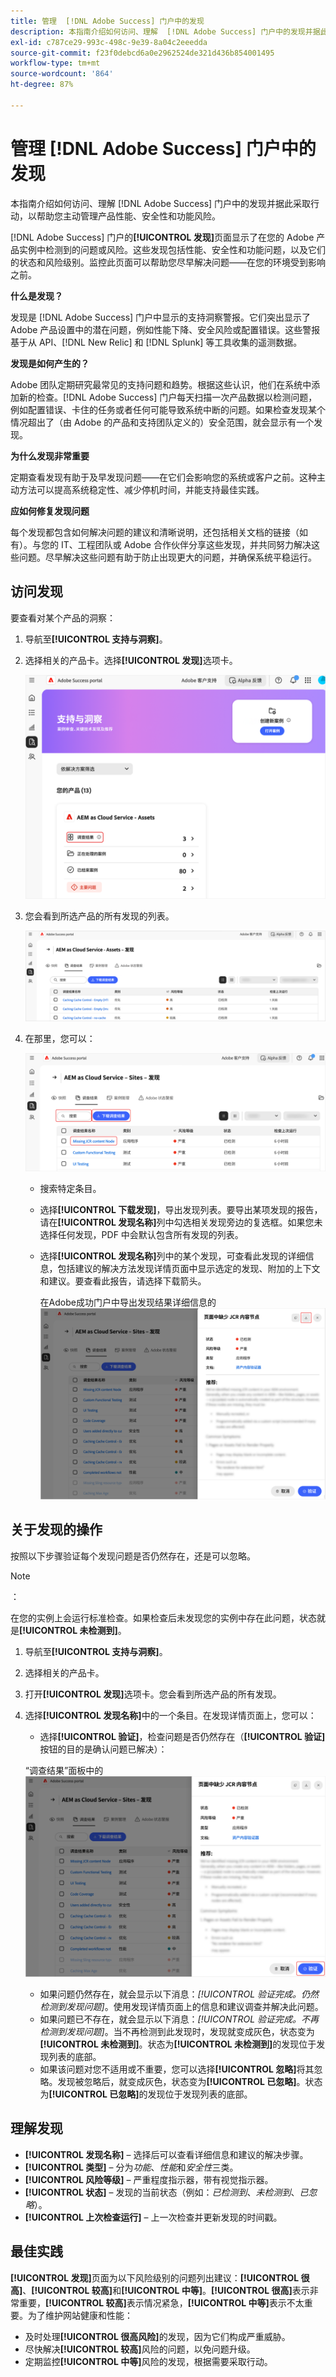```yaml
---
title: 管理  [!DNL Adobe Success] 门户中的发现
description: 本指南介绍如何访问、理解  [!DNL Adobe Success] 门户中的发现并据此采取行动，以帮助您主动管理产品性能、安全性和功能风险。
exl-id: c787ce29-993c-498c-9e39-8a04c2eeedda
source-git-commit: f23f0debcd6a0e2962524de321d436b854001495
workflow-type: tm+mt
source-wordcount: '864'
ht-degree: 87%

---
```


# 管理 [!DNL Adobe Success] 门户中的发现

本指南介绍如何访问、理解 [!DNL Adobe Success] 门户中的发现并据此采取行动，以帮助您主动管理产品性能、安全性和功能风险。

[!DNL Adobe Success] 门户的&#x200B;**[!UICONTROL 发现]**&#x200B;页面显示了在您的 Adobe 产品实例中检测到的问题或风险。这些发现包括性能、安全性和功能问题，以及它们的状态和风险级别。监控此页面可以帮助您尽早解决问题——在您的环境受到影响之前。

**什么是发现？**

发现是 [!DNL Adobe Success] 门户中显示的支持洞察警报。它们突出显示了 Adobe 产品设置中的潜在问题，例如性能下降、安全风险或配置错误。这些警报基于从 API、[!DNL New Relic] 和 [!DNL Splunk] 等工具收集的遥测数据。

**发现是如何产生的？**

Adobe 团队定期研究最常见的支持问题和趋势。根据这些认识，他们在系统中添加新的检查。[!DNL Adobe Success] 门户每天扫描一次产品数据以检测问题，例如配置错误、卡住的任务或者任何可能导致系统中断的问题。如果检查发现某个情况超出了（由 Adobe 的产品和支持团队定义的）安全范围，就会显示有一个发现。

**为什么发现非常重要**

定期查看发现有助于及早发现问题——在它们会影响您的系统或客户之前。这种主动方法可以提高系统稳定性、减少停机时间，并能支持最佳实践。

**应如何修复发现问题**

每个发现都包含如何解决问题的建议和清晰说明，还包括相关文档的链接（如有）。与您的 IT、工程团队或 Adobe 合作伙伴分享这些发现，并共同努力解决这些问题。尽早解决这些问题有助于防止出现更大的问题，并确保系统平稳运行。


## 访问发现

要查看对某个产品的洞察：

1. 导航至&#x200B;**[!UICONTROL 支持与洞察]**。
1. 选择相关的产品卡。选择&#x200B;**[!UICONTROL 发现]**&#x200B;选项卡。

   ![Adobe Success Portal突出显示AEM as Cloud Service下的调查结果 — 包含3个列出项的Assets](../../assets/asp-support-inisghts-findings.png "在Cloud Service中查看AEM Assets调查结果")


1. 您会看到所选产品的所有发现的列表。

   ![Adobe成功门户显示AEM Cloud Service的“调查结果”选项卡 — Assets中列出了缓存问题](../../assets/adobe-success-portal-findings.png "在Cloud Service中查看AEM Assets的与缓存相关的调查结果")

1. 在那里，您可以：

   ![Adobe Success Portal界面突出显示AEM Sites下的搜索栏、下载按钮和严重风险调查结果](../../assets/adobe-success-portal-download.png "在Cloud Service中搜索、下载或查看AEM Sites调查结果")

   * 搜索特定条目。
   * 选择&#x200B;**[!UICONTROL 下载发现]**，导出发现列表。要导出某项发现的报告，请在&#x200B;**[!UICONTROL 发现名称]**&#x200B;列中勾选相关发现旁边的复选框。如果您未选择任何发现，PDF 中会默认包含所有发现的列表。
   * 选择&#x200B;**[!UICONTROL 发现名称]**&#x200B;列中的某个发现，可查看此发现的详细信息，包括建议的解决方法发现详情页面中显示选定的发现、附加的上下文和建议。要查看此报告，请选择下载箭头。


     在Adobe成功门户中导出发现结果详细信息的![下载按钮](../../assets/findings-details.png "下载此发现结果的报告")


## 关于发现的操作

按照以下步骤验证每个发现问题是否仍然存在，还是可以忽略。

>[!NOTE]
>：
>
>在您的实例上会运行标准检查。如果检查后未发现您的实例中存在此问题，状态就是&#x200B;**[!UICONTROL 未检测到]**。

1. 导航至&#x200B;**[!UICONTROL 支持与洞察]**。
1. 选择相关的产品卡。
1. 打开&#x200B;**[!UICONTROL 发现]**&#x200B;选项卡。您会看到所选产品的所有发现。
1. 选择&#x200B;**[!UICONTROL 发现名称]**&#x200B;中的一个条目。在发现详情页面上，您可以：
   * 选择&#x200B;**[!UICONTROL 验证]**，检查问题是否仍然存在（**[!UICONTROL 验证]**&#x200B;按钮的目的是确认问题已解决）：

   “调查结果”面板中的![验证按钮，用于确认Adobe Success Portal中的问题解决方案](../../assets/adobe-success-portal-validate.png "验证按钮")


   * 如果问题仍然存在，就会显示以下消息：*[!UICONTROL 验证完成。仍然检测到发现问题]*。使用发现详情页面上的信息和建议调查并解决此问题。
   * 如果问题已不存在，就会显示以下消息：*[!UICONTROL 验证完成。不再检测到发现问题]*。当不再检测到此发现时，发现就变成灰色，状态变为&#x200B;**[!UICONTROL 未检测到]**。状态为&#x200B;**[!UICONTROL 未检测到]**&#x200B;的发现位于发现列表的底部。
   * 如果该问题对您不适用或不重要，您可以选择&#x200B;**[!UICONTROL 忽略]**&#x200B;将其忽略。发现被忽略后，就变成灰色，状态变为&#x200B;**[!UICONTROL 已忽略]**。状态为&#x200B;**[!UICONTROL 已忽略]**&#x200B;的发现位于发现列表的底部。

## 理解发现

* **[!UICONTROL 发现名称]** – 选择后可以查看详细信息和建议的解决步骤。
* **[!UICONTROL 类型]** – 分为&#x200B;*功能*、*性能*&#x200B;和&#x200B;*安全性*&#x200B;三类。
* **[!UICONTROL 风险等级]** – 严重程度指示器，带有视觉指示器。
* **[!UICONTROL 状态]** – 发现的当前状态（例如：*已检测到*、*未检测到*、*已忽略*）。
* **[!UICONTROL 上次检查运行]** – 上一次检查并更新发现的时间戳。


## 最佳实践

**[!UICONTROL 发现]**&#x200B;页面为以下风险级别的问题列出建议：**[!UICONTROL 很高]**、**[!UICONTROL 较高]**&#x200B;和&#x200B;**[!UICONTROL 中等]**。**[!UICONTROL 很高]**&#x200B;表示非常重要，**[!UICONTROL 较高]**&#x200B;表示情况紧急，**[!UICONTROL 中等]**&#x200B;表示不太重要。为了维护网站健康和性能：

* 及时处理&#x200B;**[!UICONTROL 很高风险]**&#x200B;的发现，因为它们构成严重威胁。
* 尽快解决&#x200B;**[!UICONTROL 较高]**&#x200B;风险的问题，以免问题升级。
* 定期监控&#x200B;**[!UICONTROL 中等]**&#x200B;风险的发现，根据需要采取行动。
